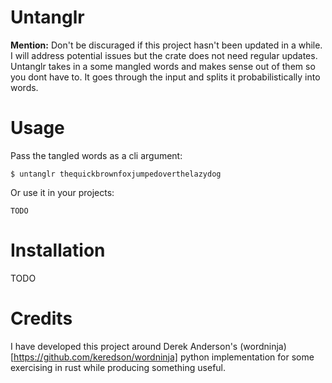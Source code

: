 # Untanglr
**Mention:** Don't be discuraged if this project hasn't been updated in a while. I will address potential issues but the crate does not need regular updates.
Untanglr takes in a some mangled words and makes sense out of them so you dont have to. It goes through the input and splits it probabilistically into words.

# Usage
Pass the tangled words as a cli argument:
```
$ untanglr thequickbrownfoxjumpedoverthelazydog
```

Or use it in your projects:
```
TODO
```

# Installation
TODO

# Credits
I have developed this project around Derek Anderson's (wordninja)[https://github.com/keredson/wordninja] python implementation for some exercising in rust while producing something useful.

